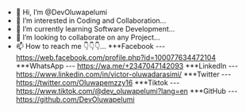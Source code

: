 - 👋 Hi, I’m @DevOluwapelumi
- 👀 I’m interested in Coding and Collaboration...
- 🌱 I’m currently learning Software Development...
- 💞️ I’m looking to collaborate on any Project...
- 📫 How to reach me 👇👇👇...
                           ***Facebook --- https://web.facebook.com/profile.php?id=100077634472104
                           ***WhatsApp --- https://wa.me/+2347047142093
                           ***LinkedIn --- https://www.linkedin.com/in/victor-oluwadarasimi/
                           ***Twitter  --- https://twitter.com/Oluwapemzzy16
                           ***Tiktok   --- https://www.tiktok.com/@dev_oluwapelumi?lang=en
                           ***GitHub   --- https://github.com/DevOluwapelumi
<!---
DevOluwapelumi/DevOluwapelumi is a ✨ special ✨ repository because its `README.md` (this file) appears on your GitHub profile.
You can click the Preview link to take a look at your changes.
--->

